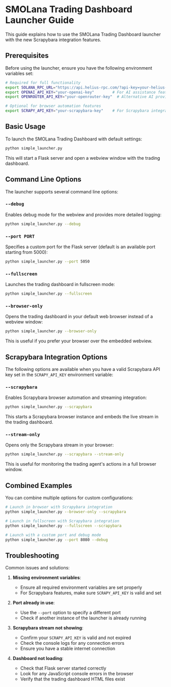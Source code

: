# SMOLana Trading Dashboard Launcher Guide

This guide explains how to use the SMOLana Trading Dashboard launcher with the new Scrapybara integration features.

## Prerequisites

Before using the launcher, ensure you have the following environment variables set:

```bash
# Required for full functionality
export SOLANA_RPC_URL="https://api.helius-rpc.com/?api-key=your-helius-key"  # Solana RPC URL (preferably Helius)
export OPENAI_API_KEY="your-openai-key"        # For AI assistance features
export OPENROUTER_API_KEY="your-openrouter-key"  # Alternative AI provider

# Optional for browser automation features
export SCRAPY_API_KEY="your-scrapybara-key"    # For Scrapybara integration
```

## Basic Usage

To launch the SMOLana Trading Dashboard with default settings:

```bash
python simple_launcher.py
```

This will start a Flask server and open a webview window with the trading dashboard.

## Command Line Options

The launcher supports several command line options:

### `--debug`

Enables debug mode for the webview and provides more detailed logging:

```bash
python simple_launcher.py --debug
```

### `--port PORT`

Specifies a custom port for the Flask server (default is an available port starting from 5000):

```bash
python simple_launcher.py --port 5050
```

### `--fullscreen`

Launches the trading dashboard in fullscreen mode:

```bash
python simple_launcher.py --fullscreen
```

### `--browser-only`

Opens the trading dashboard in your default web browser instead of a webview window:

```bash
python simple_launcher.py --browser-only
```

This is useful if you prefer your browser over the embedded webview.

## Scrapybara Integration Options

The following options are available when you have a valid Scrapybara API key set in the `SCRAPY_API_KEY` environment variable:

### `--scrapybara`

Enables Scrapybara browser automation and streaming integration:

```bash
python simple_launcher.py --scrapybara
```

This starts a Scrapybara browser instance and embeds the live stream in the trading dashboard.

### `--stream-only`

Opens only the Scrapybara stream in your browser:

```bash
python simple_launcher.py --scrapybara --stream-only
```

This is useful for monitoring the trading agent's actions in a full browser window.

## Combined Examples

You can combine multiple options for custom configurations:

```bash
# Launch in browser with Scrapybara integration
python simple_launcher.py --browser-only --scrapybara

# Launch in fullscreen with Scrapybara integration
python simple_launcher.py --fullscreen --scrapybara

# Launch with a custom port and debug mode
python simple_launcher.py --port 8080 --debug
```

## Troubleshooting

Common issues and solutions:

1. **Missing environment variables**:
   - Ensure all required environment variables are set properly
   - For Scrapybara features, make sure `SCRAPY_API_KEY` is valid and set

2. **Port already in use**:
   - Use the `--port` option to specify a different port
   - Check if another instance of the launcher is already running

3. **Scrapybara stream not showing**:
   - Confirm your `SCRAPY_API_KEY` is valid and not expired
   - Check the console logs for any connection errors
   - Ensure you have a stable internet connection

4. **Dashboard not loading**:
   - Check that Flask server started correctly
   - Look for any JavaScript console errors in the browser
   - Verify that the trading dashboard HTML files exist
